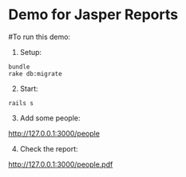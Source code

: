 # Demo for Jasper Reports

#To run this demo:
1) Setup:

```
bundle
rake db:migrate
```
2) Start:

```
rails s
```
3) Add some people:

http://127.0.0.1:3000/people

4) Check the report:

http://127.0.0.1:3000/people.pdf
